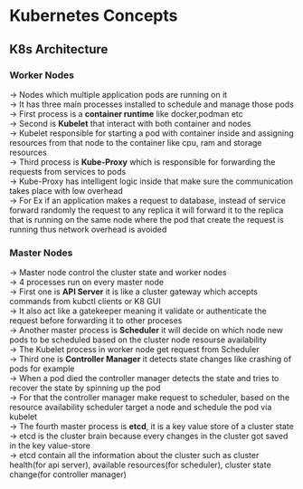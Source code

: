 # Kubernetes Concepts
## K8s Architecture

### Worker Nodes

-> Nodes which multiple application pods are running on it<br>
-> It has three main processes installed to schedule and manage those pods<br>
-> First process is a **container runtime** like docker,podman etc<br>
-> Second is **Kubelet** that interact with both container and nodes<br>
-> Kubelet responsible for starting a pod with container inside and assigning resources from that node to the container like cpu, ram and storage resources<br>
-> Third process is **Kube-Proxy** which is responsible for forwarding the requests from services to pods<br>
-> Kube-Proxy has intelligent logic inside that make sure the communication takes place with low overhead<br>
-> For Ex if an application makes a request to database, instead of service forward randomly the request to any replica it will forward it to the replica that is running on the same node where the pod that create the request is running thus network overhead is avoided


### Master Nodes

-> Master node control the cluster state and worker nodes<br>
-> 4 processes run on every master node<br>
-> First one is **API Server** it is like a cluster gateway which accepts commands from kubctl clients or K8 GUI <br>
-> It also act like a gatekeeper meaning it validate or authenticate the request before forwarding it to other proceses<br>
-> Another master process is **Scheduler** it will decide on which node new pods to be scheduled based on the cluster node resourse availability<br>
-> The Kubelet process in worker node get request from Scheduler<br>
-> Third one is **Controller Manager** it detects state changes like crashing of pods for example<br>
-> When a pod died the controller manager detects the state and tries to recover the state by spinning up the pod<br>
-> For that the controller manager make request to scheduler, based on the resource availability scheduler target a node and schedule the pod via kubelet<br>
-> The fourth master process is **etcd**, it is a key value store of a cluster state<br>
-> etcd is the cluster brain because every changes in the cluster got saved in the key value-store<br>
-> etcd contain all the information about the cluster such as cluster health(for api server), available resources(for scheduler), cluster state change(for controller manager)<br>
